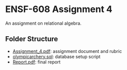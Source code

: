 # ENSF-608 Assignment 4

An assignment on relational algebra.

## Folder Structure

- [Assignment_4.pdf](Assignment_4.pdf): assignment document and rubric
- [olympicarchery.sql](olympicarchery.sql): database setup script
- [Report.pdf](Report.pdf): final report
